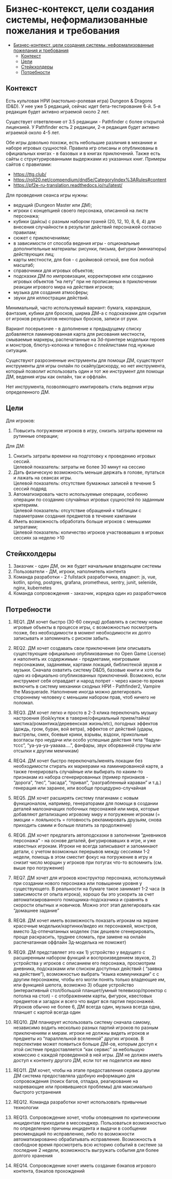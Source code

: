 # Бизнес-контекст, цели создания системы, неформализованные пожелания и требования

<!-- TOC -->
* [Бизнес-контекст, цели создания системы, неформализованные пожелания и требования](#бизнес-контекст-цели-создания-системы-неформализованные-пожелания-и-требования)
  * [Контекст](#контекст)
  * [Цели](#цели)
  * [Стейкхолдеры](#стейкхолдеры)
  * [Потребности](#потребности)
<!-- TOC -->

## Контекст

Есть культовая НРИ (настольно-ролевая игра) Dungeon & Dragons (D&D). У нее уже 5 редакций, сейчас идет бета-тестирование
6-й. 5-я редакция будет активно играемой около 2 лет.

Существует ответвление от 3.5 редакции - Pathfinder с более открытой лицензией. У Pathfinder есть 2 редакции, 2-я
редакция будет активно играемой около 4-5 лет.

Обе игры довольно похожи, есть небольшие различия в механике и наборе игровых сущностей. Правила игр описаны и
опубликованы в официальных книгах - в базовых и в книгах приключений. Также есть сайты с структурированными выдержками
из указанных книг. Примеры сайтов с правилами:

- https://ttg.club/
- https://roll20.net/compendium/dnd5e/CategoryIndex%3ARules#content
- https://pf2e-ru-translation.readthedocs.io/ru/latest/

Для проведения сеанса игры нужны:

- ведущий (Dungeon Master или ДМ);
- игроки с концепцией своего персонажа, описанной на листе персонажа;
- кубики (дайсы) с разным набором граней (20, 12, 10, 8, 6, 4) для внесения случайности в результат действий персонажей
  согласно правилам;
- сюжет с приключениями;
- в зависимости от способа ведения игры - опциональные дополнительные материалы: рисунки, письма, фигурки (миниатюры)
  действующих лиц;
- карты местности, для боя - с дюймовой сеткой, вне боя любой масштаб;
- справочники для игровых объектов;
- подсказки ДМ по импровизации, корректировке или созданию игровых объектов “на лету” при не прописанных в приключении
  реакции игрового мира на действия игроков;
- музыка для создания атмосферы;
- звуки для иллюстрации действий.

Минимальный, часто используемый вариант: бумага, карандаши, фантазия, кубики для бросков, ширма ДМ-а с подсказками для
скрытия от игроков результатов некоторых бросков, записи от руки.

Вариант посерьезнее - в дополнение к предыдущему списку добавляется ламинированная карта для рисования местности,
смываемые маркеры, распечатанные на 3d-принтере модельки
героев и монстров, блютуз-колонка и телефон с плейлистами под нужные ситуации.

Существуют разрозненные инструменты для помощи ДМ, существуют инструменты для игры онлайн по скайпу/дискорду, но нет
инструмента, который позволит использовать один и тот же инструмент для помощи ДМ, ведения игры как онлайн, так и
оффлайн.

Нет инструмента, позволяющего имитировать стиль ведения игры определенного ДМ.

## Цели

Для игроков:

1. Повысить погружение игроков в игру, снизить затраты времени на рутинные операции;

Для ДМ:

1. Снизить затраты времени на подготовку к проведению игровых сессий.</br>Целевой показатель: затраты не более 30 минут
   на сессию
2. Дать физическую возможность меньше держать в голове, путаться и лажать на сеансах игры.</br>Целевой показатель:
   отсутствие бумажных записей в течение 5 сессий подряд
3. Автоматизировать часто используемые операции, особенно операции по созданию случайных игровых сущностей по заданным
   критериям.</br>Целевой показатель: отсутствие обращений к таблицам с параметрами создания предметов в течение
   кампании
4. Иметь возможность обработать больше игроков с меньшими затратами;</br>Целевой показатель: количество игроков
   участвовавших в игровых сессиях за неделю >10

## Стейкхолдеры

1. Заказчик - один ДМ, он же будет начальным владельцем системы
2. Пользователи - ДМ, игроки, наполнитель контента
3. Команда разработки - 2 fullstack разработчика, владеют: js, vue, kotlin, spring, postgres, grafana, prometheus,
   sentry, junit, selenide, nginx, kubernetes
4. Команда сопровождения - заказчик, изредка один из разработчиков

## Потребности

1. REQ1. ДМ хочет быстро (30-60 секунд) добавлять в систему новые игровые объекты в процессе игры, с возможностью
   посмотреть позже, без необходимости в момент необходимости их долго записывать и запоминать с риском забыть.

2. REQ2. ДМ хочет создавать свои приключения (или описывать существующие официально опубликованные по Open Game License)
   и наполнять их содержимым - предметами, неигровыми персонажами, заданиями, картами локаций, библиотекой звуков и
   музыки.
   Сначала охватить систему D&D5, базовые книги и хотя бы одно из официально опубликованных приключений. Возможно, если
   инструмент себя оправдает и народ попрет - через какое-то время включить в систему механики сходных НРИ -
   Pathfinder2, Vampire the Masquerade. Наполнение иногда можно делегировать стороннему человеку с меньшим набором прав,
   чтоб ничего не поломал.

3. REQ3. ДМ хочет легко и просто в 2-3 клика переключать музыку настроения (бой/кутеж в таверне/официальный
   прием/тайна/мистика/романтика/деревенская жизнь/etc), погодных эффектов (дождь, гром, буран, вой ветра), эффектов от
   действий (удары, выстрелы, смех, боевые крики, взрывы, вздохи, прикольные возгласы про неудачи или особо успешные
   действия типа “бадум-тссс”, “уа-уа-уа-уааааа….”, фанфары, звук оборванной струны или отсылки к другим мемчикам)

4. REQ4. ДМ хочет быстро переключать/менять локации без необходимости стирать их маркерами на ламинированной карте, а
   также генерировать случайные или выбирать по каким-то признакам из набора сгенерированных (пример признаков -
   “дорога”, “лес”, “засада”, “привал”, “разграбленный караван” и т.д.) генерация или заранее, или вообще
   процедурно-случайная

5. REQ5. ДМ хочет расширять систему плагинами с новым функционалом, например, генераторами для помощи в создании деталей
   малозначащих побочных персонажей или мира, которые добавляют детализацию игровому миру и погружение игрокам (=
   эмоции = лояльность = готовность рекламировать друзьям, снова приходить самим и больше платить за продолжение)

6. REQ6. ДМ хочет предлагать автоподсказки в заполнении “дневников персонажа” - на основе деталей, фигурировавших в
   игре, и уже известных игрокам. Игроки не всегда записывают и запоминают детали, с учетом возможных перерывов между
   сессиями 1-2 недели, помощь в этом сместит фокус на погружение в игру и снизит число морщин у игроков при потугах
   что-то вспомнить (см. выше про погружение)

7. REQ7. ДМ хочет для игроков конструктор персонажа, используемый при создании нового персонажа или повышении уровня у
   существующего. В реальности на бумаге такое занимает 1-2 часа (в зависимости от опыта игрока), хорошо бы это ускорить
   за счет автоматизированного помощника-подсказчика и сравнять в скорости опытных и новичков. Можно этот этап
   делегировать как “домашнее задание”

8. REQ8. ДМ хочет иметь возможность показать игрокам на экране красочные модельки/картинки/видео их персонажей,
   монстров, вместо 3д-отпечатанных моделек (так дешевле сгенерировать, проще раскрасить, труднее сломать, при замене на
   онлайн распечатанная оффлайн 3д-моделька не поможет)

9. REQ9. ДМ представляет это как 1) устройство у ведущего с расширенным набором функций и воспроизведением звуков, 2)
   устройства у игроков с описанием его персонажа, просмотрим дневника, подсказками или списком доступных действий (
   “заявка на действие”), возможностью выбрать “языка коммуникации” c с другим персонажем, чтобы его могли понять только
   владеющие им, или функцией шепота, возможно 3) общее устройство (интерактивный стол/большой планшет/умный
   телевизор/проектор с потолка на стол) - с отображением карты, фигурок, квестовых предметов и загадок и всего что
   видит вся партия персонажей.
   Игроков обычно не более 6, ДМ всегда один, музыка всегда одна, планшет с картой всегда один

10. REQ10. ДМ планирует использовать систему сначала самому, независимо водить несколько разных партий игроков по разным
    приключениям и мирам. игроки не должны видеть игроков и предметы из “параллельной вселенной” других игроков. В
    перспективе может появиться больше ДМ-ов, которым доступ к этой системе предоставляется “как сервис” за небольшую
    комиссию с каждой проведенной в ней игры. ДМ не должен иметь доступ к контенту другого ДМ, если тот не поделится им
    явно

11. REQ11. ДМ хочет, чтобы на этапе предоставления сервиса другим ДМ система предоставляла удобную информацию для
    сопровождения (поиск багов, отладка, реагирование на назревающие или проявившиеся проблемы) для максимально быстрого
    устранения

12. REQ12. Команда разработки хочет использовать привычные технологии

13. REQ13. Сопровождение хочет, чтобы оповещения по критическим инцидентам приходили в мессенджер. Пользоваться
    возможностью по определению причины инцидента и выдачи в сообщении рекомендаций по исправлению, либо по возможности
    автоматизированно обрабатывать исправление. Возможность в свободное время просмотреть всю историю событий в системе
    за последние 2 недели, возможность выгружать события для более долгого хранения

14. REQ14. Сопровождение хочет иметь создание бэкапов игрового контента, бэкапов прохождений
